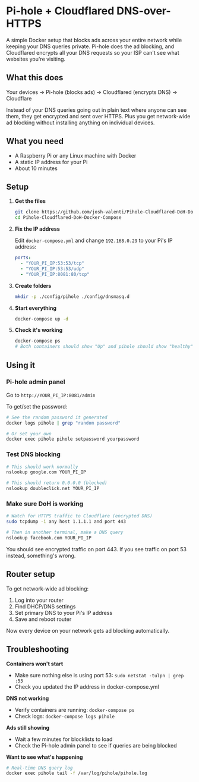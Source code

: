 # Pi-hole + Cloudflared DNS-over-HTTPS

A simple Docker setup that blocks ads across your entire network while keeping your DNS queries private. Pi-hole does the ad blocking, and Cloudflared encrypts all your DNS requests so your ISP can't see what websites you're visiting.

## What this does

Your devices → Pi-hole (blocks ads) → Cloudflared (encrypts DNS) → Cloudflare

Instead of your DNS queries going out in plain text where anyone can see them, they get encrypted and sent over HTTPS. Plus you get network-wide ad blocking without installing anything on individual devices.

## What you need

- A Raspberry Pi or any Linux machine with Docker
- A static IP address for your Pi
- About 10 minutes

## Setup

1. **Get the files**
   ```bash
   git clone https://github.com/josh-valenti/Pihole-Cloudflared-DoH-Docker-Compose.git
   cd Pihole-Cloudflared-DoH-Docker-Compose
   ```

2. **Fix the IP address**
   
   Edit `docker-compose.yml` and change `192.168.0.29` to your Pi's IP address:
   ```yaml
   ports:
     - "YOUR_PI_IP:53:53/tcp"
     - "YOUR_PI_IP:53:53/udp"
     - "YOUR_PI_IP:8081:80/tcp"
   ```

3. **Create folders**
   ```bash
   mkdir -p ./config/pihole ./config/dnsmasq.d
   ```

4. **Start everything**
   ```bash
   docker-compose up -d
   ```

5. **Check it's working**
   ```bash
   docker-compose ps
   # Both containers should show "Up" and pihole should show "healthy"
   ```

## Using it

### Pi-hole admin panel
Go to `http://YOUR_PI_IP:8081/admin`

To get/set the password:
```bash
# See the random password it generated
docker logs pihole | grep "random password"

# Or set your own
docker exec pihole pihole setpassword yourpassword
```

### Test DNS blocking
```bash
# This should work normally
nslookup google.com YOUR_PI_IP

# This should return 0.0.0.0 (blocked)
nslookup doubleclick.net YOUR_PI_IP
```

### Make sure DoH is working
```bash
# Watch for HTTPS traffic to Cloudflare (encrypted DNS)
sudo tcpdump -i any host 1.1.1.1 and port 443

# Then in another terminal, make a DNS query
nslookup facebook.com YOUR_PI_IP
```

You should see encrypted traffic on port 443. If you see traffic on port 53 instead, something's wrong.

## Router setup

To get network-wide ad blocking:

1. Log into your router
2. Find DHCP/DNS settings
3. Set primary DNS to your Pi's IP address
4. Save and reboot router

Now every device on your network gets ad blocking automatically.

## Troubleshooting

**Containers won't start**
- Make sure nothing else is using port 53: `sudo netstat -tulpn | grep :53`
- Check you updated the IP address in docker-compose.yml

**DNS not working**
- Verify containers are running: `docker-compose ps`
- Check logs: `docker-compose logs pihole`

**Ads still showing**
- Wait a few minutes for blocklists to load
- Check the Pi-hole admin panel to see if queries are being blocked

**Want to see what's happening**
```bash
# Real-time DNS query log
docker exec pihole tail -f /var/log/pihole/pihole.log
```
